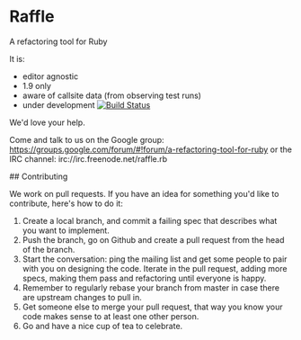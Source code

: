 Raffle
======

A refactoring tool for Ruby

It is:

  * editor agnostic
  * 1.9 only
  * aware of callsite data (from observing test runs)
  * under development [![Build Status](https://secure.travis-ci.org/mattwynne/raffle.png?branch=master)](http://travis-ci.org/mattwynne/raffle)

We'd love your help. 

Come and talk to us on the Google group: https://groups.google.com/forum/#!forum/a-refactoring-tool-for-ruby or the IRC channel: irc://irc.freenode.net/raffle.rb

## Contributing

We work on pull requests. If you have an idea for something you'd like to contribute, here's how to do it:

1. Create a local branch, and commit a failing spec that describes what you want to implement.
2. Push the branch, go on Github and create a pull request from the head of the branch.
3. Start the conversation: ping the mailing list and get some people to pair with you on designing the code. Iterate in the pull request, adding more specs, making them pass and refactoring until everyone is happy.
4. Remember to regularly rebase your branch from master in case there are upstream changes to pull in.
5. Get someone else to merge your pull request, that way you know your code makes sense to at least one other person.
6. Go and have a nice cup of tea to celebrate.
